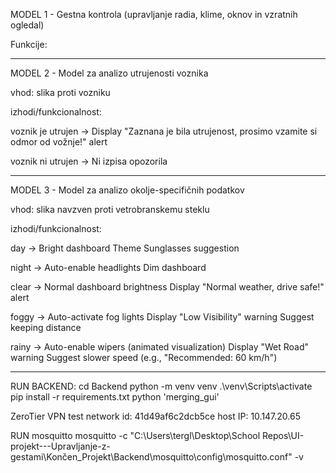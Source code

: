 MODEL 1 - Gestna kontrola (upravljanje radia, klime, oknov in vzratnih ogledal)

Funkcije:

----------------------------------------------------------------------------------------------------------

MODEL 2 - Model za analizo utrujenosti voznika

vhod: slika proti vozniku

izhodi/funkcionalnost:

voznik je utrujen ->    Display "Zaznana je bila utrujenost, prosimo vzamite si odmor od vožnje!" alert

voznik ni utrujen ->    Ni izpisa opozorila

----------------------------------------------------------------------------------------------------------

MODEL 3 - Model za analizo okolje-specifičnih podatkov

vhod: slika navzven proti vetrobranskemu steklu

izhodi/funkcionalnost:

day ->      Bright dashboard Theme
            Sunglasses suggestion

night ->    Auto-enable headlights
            Dim dashboard

clear ->    Normal dashboard brightness
            Display "Normal weather, drive safe!" alert

foggy ->    Auto-activate fog lights
            Display "Low Visibility" warning
            Suggest keeping distance

rainy ->    Auto-enable wipers (animated visualization)
            Display "Wet Road" warning
            Suggest slower speed (e.g., "Recommended: 60 km/h")


----------------------------------------------------------------------------------------------------------

RUN BACKEND:
cd Backend
python -m venv venv
.\venv\Scripts\activate
pip install -r requirements.txt
python 'merging_gui'

ZeroTier VPN
test network id: 41d49af6c2dcb5ce
host IP: 10.147.20.65

RUN mosquitto
 mosquitto -c "C:\Users\tergl\Desktop\School Repos\UI-projekt---Upravljanje-z-gestami\Končen_Projekt\Backend\mosquitto\config\mosquitto.conf" -v
